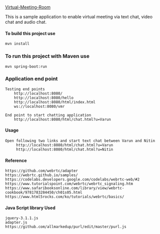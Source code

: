 [Virtual-Meeting-Room](http://localhost:8080/)

This is a sample application to enable virtual meeting via text chat, video chat and audio chat.

#### To build this project use
    mvn install

### To run this project with Maven use
    mvn spring-boot:run

### Application end point
    Testing end points
        http://localhost:8080/
        http://localhost:8080/hello
        http://localhost:8080/html/index.html
        ws://localhost:8080/vmr
    
    End point to start chatting application
        http://localhost:8080/html/chat.html?u=Varun

#### Usage
    Open following two links and start text chat between Varun and Nitin
         http://localhost:8080/html/chat.html?u=Varun
         http://localhost:8080/html/chat.html?u=Nitin
    
#### Reference
    https://github.com/webrtc/adapter
    https://webrtc.github.io/samples/
    https://codelabs.developers.google.com/codelabs/webrtc-web/#2
    https://www.tutorialspoint.com/webrtc/webrtc_signaling.htm
    https://www.safaribooksonline.com/library/view/webrtc-cookbook/9781783284450/ch01s05.html
    https://www.html5rocks.com/ko/tutorials/webrtc/basics/
    
#### Java Script library Used
    jquery-3.1.1.js
    adapter.js
    https://github.com/allmarkedup/purl/edit/master/purl.js